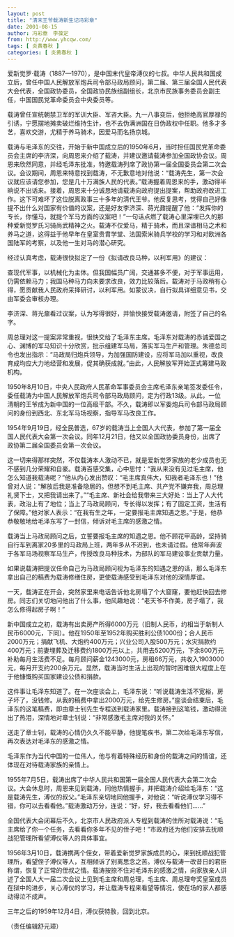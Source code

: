 ```yaml
---
layout: post
title: "清末王爷载涛新生记冯彩章"
date: 2001-08-15
author: 冯彩章　李葆定
from: http://www.yhcqw.com/
tags: [ 炎黄春秋 ]
categories: [ 炎黄春秋 ]
---
```





爱新觉罗·载涛（1887—1970），是中国末代皇帝溥仪的七叔。中华人民共和国成立后，曾任中国人民解放军炮兵司令部马政局顾问，第二届、第三届全国人民代表大会代表，全国政协委员，全国政协民族组副组长，北京市民族事务委员会副主任，中国国民党革命委员会中央委员等。


载涛曾任宣统朝禁卫军的军训大臣、军咨大臣。九一八事变后，他拒绝高官厚禄的引诱，宁愿摆地摊卖破烂维持生计，也不去伪满洲国在日伪政权中任职。他多才多艺，喜欢交游，尤精于养马骑术，因爱马而名扬京城。


载涛与毛泽东的交往，开始于新中国成立后的1950年6月，当时担任国民党革命委员会主席的李济深，向周恩来介绍了载涛，并建议邀请载涛参加全国政协会议。周恩来欣然同意，并经毛泽东批准，特邀载涛列席了政协第一届全国委员会第二次会议。会议期间，周恩来特意找到载涛，不无歉意地对他说：“载涛先生，第一次会议就应该请您参加，您是几十万满族人民的代表。”载涛握着周恩来的手，激动得半晌说不出话来。接着，周恩来十分诚恳地请载涛向政府提出提案，帮助政府改进工作。这下可难坏了这位脱离政事三十多年的清代王爷。他反复思考，觉得自己好像提不出什么对国家有价值的议案，还是好友李济深、蒋光鼐提醒了他：“发挥你的专长，你懂马，就提个军马方面的议案吧！”一句话点燃了载涛心里深埋已久的那种爱新觉罗氏习骑尚武精神之火。载涛不仅爱马，精于骑术，而且深谙相马之术和养马之道，这得益于他早年在皇室贵胄学堂、法国索米骑兵学校的学习和对欧洲各国陆军的考察，以及他一生对马的潜心研究。

经过认真考虑，载涛很快拟定了一份《拟请改良马种，以利军用》的建议：


查现代军事，以机械化为主体。但我国幅员广阔，交通甚多不便，对于军事运用，仍需依赖马力；我国马种马力向未要求改良，效力比较落后。载涛对于马政稍有心得，愿贡献我人民政府采择研讨，以利军用。如蒙议决，自行拟具详细意见书，交由军委会审核办理。

李济深、蒋光鼐看过议案，认为写得很好，并愉快接受载涛邀请，附签了自己的名字。


周总理对这一提案非常重视，很快交给了毛泽东主席。毛泽东对载涛的赤诚爱国之心、渊博的军马知识十分欣赏，批示组建军马局，落实军马生产和管理。朱德总司令也发出指示：“马政局归炮兵领导，为加强国防建设，应将军马加以重视，改良育成均应大力地经营和发展，促其确获成就。”由此，人民解放军开始正式筹建马政机构。


1950年8月10日，中央人民政府人民革命军事委员会主席毛泽东亲笔签发委任令，委任载涛为中国人民解放军炮兵司令部马政局顾问，定为行政13级。从此，一位清朝的王爷成为新中国的一位高级干部。不久，载涛即以军委炮兵司令部马政局顾问的身份到西北、东北军马场视察，指导军马改良工作。


1954年9月19日，经全民普选，67岁的载涛当上全国人大代表，参加了第一届全国人民代表大会第一次会议。同年12月21日，他又以全国政协委员身份，出席了政协第二届全国委员会第一次会议。


这一切来得那样突然，不仅载涛本人激动不已，就是爱新觉罗家族的老少成员也无不感到几分荣耀和自豪。载涛百感交集，心中思忖：“我从来没有见过毛主席，他怎么知道我载涛呢？”他从内心发出赞叹：“毛主席真伟大，知我者毛泽东也！”他曾对人说：“解放后我是准备隐居的。但想不到毛主席、共产党不嫌弃我，周总理礼贤下士，又把我请出来了。”“毛主席、新社会给我带来三大好处：当上了人大代表，政治上有了地位；当上了马政局顾问，专长得以发挥；有了固定工资，生活有了保障。”他对家人表示：“在我有生之年，一定要报毛主席知遇之恩。”于是，他恭恭敬敬地给毛泽东写了一封信，倾诉对毛主席的感激之情。


载涛当上马政局顾问之后，立誓要报毛主席的知遇之恩。他不顾花甲高龄，坚持骑自行车到离家20多里的马政局上班，两年多从不迟到，也未请过假。他常年奔波于各军马场视察军马生产，传授改良马种技术，为部队的军马建设事业贡献力量。

如果说载涛把提议任命自己为马政局顾问视为毛泽东的知遇之恩的话，那么毛泽东拿出自己的稿费为载涛修缮住房，更使载涛感受到毛泽东对他的深情厚谊。


一天，载涛正在开会，突然家里来电话告诉他北房塌了个大窟窿，要他赶快回去修房。同志们关切地问他出了什么事，他风趣地说：“老天爷不作美，房子塌了，我怎么修得起房子啊！”


新中国成立之初，载涛有出卖房产所得6000万元（旧制人民币，约相当于新制人民币6000元，下同）。他在1950年至1952年购买胜利公债1000份；合人民币2000万元；捐献飞机、大炮约400万元；兴业公司入股500万元；水灾捐款约400万元；前妻埋葬及迁移费约1800万元以上，共用去5200万元，下余800万元补助每月生活费不足。每月顾问薪金1243000元，房租66万元，共收入1903000元，每月开支约200余万元。显然，载涛当时生活上出现的暂时困难很大程度上在于他慷慨购买国家建设公债和捐款。


这件事让毛泽东知道了。在一次座谈会上，毛泽东说：“听说载涛生活不宽裕，房子坏了，没钱修。从我的稿费中拿出2000万元，给先生修房。”座谈会结束后，毛泽东的这笔稿费，即由章士钊先生专程送到载涛家里。载涛接到这笔钱，激动得流出了热泪，深情地对章士钊说：“非常感激毛主席对我的关怀。”

送走了章士钊，载涛的心情仍久久不能平静，他提笔疾书，第二次给毛泽东写信，再次表达对毛泽东的感激之情。

毛泽东作为当代中国的一位伟人，他与有着特殊经历和身份的载涛之间的情谊，还体现在对待载涛家族的亲情上。


1955年7月5日，载涛出席了中华人民共和国第一届全国人民代表大会第二次会议。大会休息时，周恩来见到载涛，同他热情握手，并把载涛介绍给毛泽东：“这是载涛先生，溥仪的叔父。”毛泽东亲切地同他握手，对他说：“听说溥仪学习得不错，你可以去看看他。”载涛激动万分，连说：“好，好，我去看看他们……”


全国代表大会闭幕后不久，北京市人民政府派人专程到载涛的住所对载涛说：“毛主席给了你一个任务，去看看你多年不见的侄子吧！”市政府还为他们安排去抚顺战犯管理所看望溥仪等人的具体事宜。


1956年3月10日，载涛携两个侄女，带着爱新觉罗家族成员的心，来到抚顺战犯管理所，看望侄子溥仪等人，互相倾诉了别离思念之苦。溥仪与载涛一改昔日的君臣称谓，恢复了正常的侄叔之情。载涛按捺不住对毛泽东的感激之情，向家族亲人讲述了全国人大一届二次会议上见到毛主席和周总理，毛主席、周总理夸奖皇室成员在狱中的进步，关心溥仪的学习，并让载涛专程来看望等情况，使在场的家人都感动得泣不成声。

三年之后的1959年12月4日，溥仪获特赦，回到北京。

（责任编辑舒元璋）


